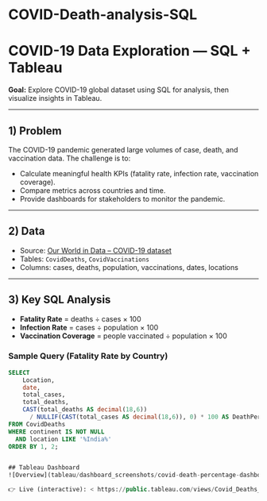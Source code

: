 # COVID-Death-analysis-SQL

# COVID-19 Data Exploration — SQL + Tableau

**Goal:** Explore COVID-19 global dataset using SQL for analysis, then visualize insights in Tableau.

---

## 1) Problem
The COVID-19 pandemic generated large volumes of case, death, and vaccination data. The challenge is to:
- Calculate meaningful health KPIs (fatality rate, infection rate, vaccination coverage).
- Compare metrics across countries and time.
- Provide dashboards for stakeholders to monitor the pandemic.

---

## 2) Data
- Source: [Our World in Data – COVID-19 dataset](https://ourworldindata.org/covid-deaths)  
- Tables: `CovidDeaths`, `CovidVaccinations`  
- Columns: cases, deaths, population, vaccinations, dates, locations  

---

## 3) Key SQL Analysis
- **Fatality Rate** = deaths ÷ cases × 100  
- **Infection Rate** = cases ÷ population × 100  
- **Vaccination Coverage** = people vaccinated ÷ population × 100  

### Sample Query (Fatality Rate by Country)
```sql
SELECT
    Location,
    date,
    total_cases,
    total_deaths,
    CAST(total_deaths AS decimal(18,6))
      / NULLIF(CAST(total_cases AS decimal(18,6)), 0) * 100 AS DeathPercentage
FROM CovidDeaths
WHERE continent IS NOT NULL
  AND location LIKE '%India%'
ORDER BY 1, 2;


## Tableau Dashboard
![Overview](tableau/dashboard_screenshots/covid-death-percentage-dashboard.png)

👉 Live (interactive): < https://public.tableau.com/views/Covid_Deaths_Dashboard1/Dashboard1?:language=en-US&:sid=&:redirect=auth&:display_count=n&:origin=viz_share_link >
